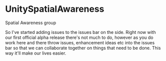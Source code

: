 UnitySpatialAwareness
=====================

Spatial Awareness group

So I've started adding issues to the issues bar on the side. Right now with our first official alpha release there's not much to do, however as you do work here and there throw issues, enhancement ideas etc into the issues bar so that we can collaborate together on things that need to be done. This way it'll make our lives easier.
